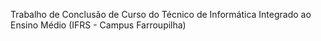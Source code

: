 Trabalho de Conclusão de Curso do Técnico de Informática Integrado ao Ensino Médio (IFRS - Campus Farroupilha)
